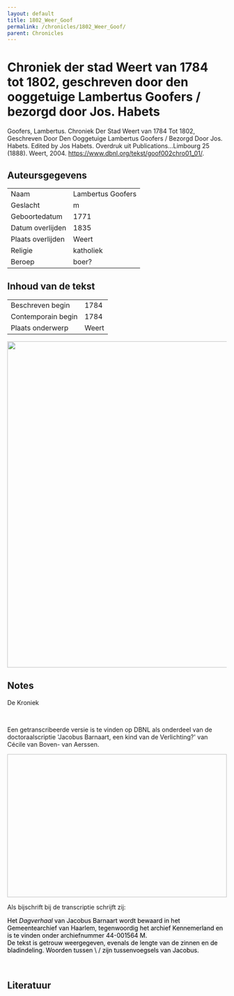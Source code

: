 ```yaml
---
layout: default
title: 1802_Weer_Goof
permalink: /chronicles/1802_Weer_Goof/
parent: Chronicles
--- 
```



# Chroniek der stad Weert van 1784 tot 1802, geschreven door den ooggetuige Lambertus Goofers / bezorgd door Jos. Habets 

Goofers, Lambertus. Chroniek Der Stad Weert van 1784 Tot 1802, Geschreven Door Den Ooggetuige Lambertus Goofers / Bezorgd Door Jos. Habets. Edited by Jos Habets. Overdruk uit Publications...Limbourg 25 (1888). Weert, 2004. https://www.dbnl.org/tekst/goof002chro01_01/. 

## Auteursgegevens 

| | | 
| --------------- | --------------- | 
| Naam | Lambertus Goofers | 
| Geslacht | m | 
 | Geboortedatum | 1771 | 
| Datum overlijden | 1835 | 
| Plaats overlijden | Weert | 
| Religie | katholiek | 
| Beroep | boer? | 

## Inhoud van de tekst 

| | | 
| --------------- | --------------- | 
| Beschreven begin | 1784 | 
| Contemporain begin | 1784 | 
| Plaats onderwerp | Weert | 

[<img src="..\..\barplots_chronicles\1802_Weer_Goof.jpg" width="750"/>](..\..\barplots_chronicles\1802_Weer_Goof.jpg) 

## Notes 

<div data-schema-version="8"><p>De Kroniek</p>
<p>&nbsp;</p>
<p>Een getranscribeerde versie is te vinden op DBNL als onderdeel van de doctoraalscriptie 'Jacobus Barnaart, een kind van de Verlichting?' van Cécile van Boven- van Aerssen.</p>
<p><img alt="" data-attachment-key="XMKBAG3I" width="606" height="329"></p>
<p>Als bijschrift bij de transcriptie schrijft zij:</p>
<p><span style="color: #000000"><span style="background-color: #f3f4f5">Het&nbsp;</span></span><em><span style="color: #000000"><span style="background-color: #f3f4f5">Dagverhaal</span></span></em><span style="color: #000000"><span style="background-color: #f3f4f5">&nbsp;van Jacobus Barnaart wordt bewaard in het Gemeentearchief van Haarlem, tegenwoordig het archief Kennemerland en is te vinden onder archiefnummer 44-001564 M.<br>De tekst is getrouw weergegeven, evenals de lengte van de zinnen en de bladindeling. Woorden tussen \ / zijn tussenvoegsels van Jacobus.</span></span></p>
<p>&nbsp;</p>
</div> 

## Literatuur 

